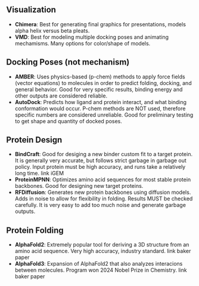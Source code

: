 ## Visualization
  - **Chimera**: Best for generating final graphics for presentations, models alpha helix versus beta pleats.
  - **VMD**: Best for modeling multiple docking poses and animating mechamisms. Many options for color/shape of models.

## Docking Poses (not mechanism)
  - **AMBER**: Uses physics-based (p-chem) methods to apply force fields (vector equations) to molecules in order to predict folding, docking, and general behavior. Good for very specific results, binding energy and other outputs are considered reliable.
  - **AutoDock**: Predicts how ligand and protein interact, and what binding conformation would occur. P-chem methods are NOT used, therefore specific numbers are considered unreliable. Good for preliminary testing to get shape and quantity of docked poses.

## Protein Design
  - **BindCraft**: Good for desiging a new binder custom fit to a target protein. It is generally very accurate, but follows strict garbage in garbage out policy. Input protein must be high accuracy, and runs take a relatively long time. link iGEM
  - **ProteinMPNN**: Optimizes amino acid sequences for most stable protein backbones. Good for designing new target proteins.
  - **RFDiffusion**: Generates new protein backbones using diffusion models. Adds in noise to allow for flexibility in folding. Results MUST be checked carefully. It is very easy to add too much noise and generate garbage outputs.

## Protein Folding
  - **AlphaFold2**: Extremely popular tool for deriving a 3D structure from an amino acid sequence. Very high accuracy, industry standard. link baker paper
  - **AlphaFold3**: Expansion of AlphaFold2 that also analyzes interacions between molecules. Program won 2024 Nobel Prize in Chemistry. link baker paper
